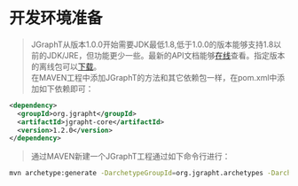 # 开发环境准备
>JGraphT从版本1.0.0开始需要JDK最低1.8,低于1.0.0的版本能够支持1.8以前的JDK/JRE，但功能更少一些。最新的API文档能够[在线](http://www.jgrapht.org/javadoc)查看。指定版本的离线包可以[下载](https://sourceforge.net/projects/jgrapht/files/JGraphT/)。  
>在MAVEN工程中添加JGraphT的方法和其它依赖包一样，在pom.xml中添加如下依赖即可：  
``` xml
<dependency>
  <groupId>org.jgrapht</groupId>
  <artifactId>jgrapht-core</artifactId>
  <version>1.2.0</version>
</dependency>
```  
>通过MAVEN新建一个JGraphT工程通过如下命令行进行：  
``` bash
mvn archetype:generate -DarchetypeGroupId=org.jgrapht.archetypes -DarchetypeArtifactId=maven-archetype-jgrapht -DarchetypeVersion=1.2.0  
```
